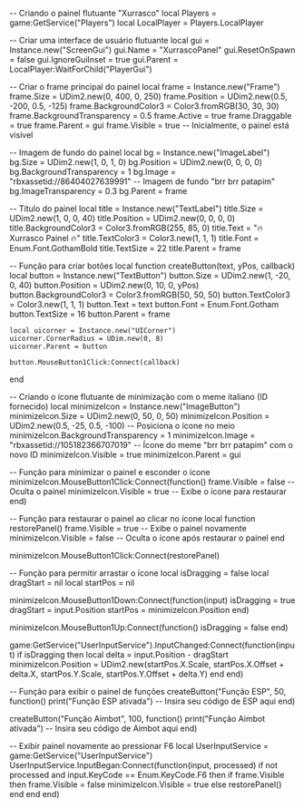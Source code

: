-- Criando o painel flutuante "Xurrasco"
local Players = game:GetService("Players")
local LocalPlayer = Players.LocalPlayer

-- Criar uma interface de usuário flutuante
local gui = Instance.new("ScreenGui")
gui.Name = "XurrascoPanel"
gui.ResetOnSpawn = false
gui.IgnoreGuiInset = true
gui.Parent = LocalPlayer:WaitForChild("PlayerGui")

-- Criar o frame principal do painel
local frame = Instance.new("Frame")
frame.Size = UDim2.new(0, 400, 0, 250)
frame.Position = UDim2.new(0.5, -200, 0.5, -125)
frame.BackgroundColor3 = Color3.fromRGB(30, 30, 30)
frame.BackgroundTransparency = 0.5
frame.Active = true
frame.Draggable = true
frame.Parent = gui
frame.Visible = true  -- Inicialmente, o painel está visível

-- Imagem de fundo do painel
local bg = Instance.new("ImageLabel")
bg.Size = UDim2.new(1, 0, 1, 0)
bg.Position = UDim2.new(0, 0, 0, 0)
bg.BackgroundTransparency = 1
bg.Image = "rbxassetid://86404027639991"  -- Imagem de fundo "brr brr patapim"
bg.ImageTransparency = 0.3
bg.Parent = frame

-- Título do painel
local title = Instance.new("TextLabel")
title.Size = UDim2.new(1, 0, 0, 40)
title.Position = UDim2.new(0, 0, 0, 0)
title.BackgroundColor3 = Color3.fromRGB(255, 85, 0)
title.Text = "🔥 Xurrasco Painel 🔥"
title.TextColor3 = Color3.new(1, 1, 1)
title.Font = Enum.Font.GothamBold
title.TextSize = 22
title.Parent = frame

-- Função para criar botões
local function createButton(text, yPos, callback)
    local button = Instance.new("TextButton")
    button.Size = UDim2.new(1, -20, 0, 40)
    button.Position = UDim2.new(0, 10, 0, yPos)
    button.BackgroundColor3 = Color3.fromRGB(50, 50, 50)
    button.TextColor3 = Color3.new(1, 1, 1)
    button.Text = text
    button.Font = Enum.Font.Gotham
    button.TextSize = 16
    button.Parent = frame

    local uicorner = Instance.new("UICorner")
    uicorner.CornerRadius = UDim.new(0, 8)
    uicorner.Parent = button

    button.MouseButton1Click:Connect(callback)
end

-- Criando o ícone flutuante de minimização com o meme italiano (ID fornecido)
local minimizeIcon = Instance.new("ImageButton")
minimizeIcon.Size = UDim2.new(0, 50, 0, 50)
minimizeIcon.Position = UDim2.new(0.5, -25, 0.5, -100)  -- Posiciona o ícone no meio
minimizeIcon.BackgroundTransparency = 1
minimizeIcon.Image = "rbxassetid://105182366707019"  -- Ícone do meme "brr brr patapim" com o novo ID
minimizeIcon.Visible = true
minimizeIcon.Parent = gui

-- Função para minimizar o painel e esconder o ícone
minimizeIcon.MouseButton1Click:Connect(function()
    frame.Visible = false  -- Oculta o painel
    minimizeIcon.Visible = true  -- Exibe o ícone para restaurar
end)

-- Função para restaurar o painel ao clicar no ícone
local function restorePanel()
    frame.Visible = true  -- Exibe o painel novamente
    minimizeIcon.Visible = false  -- Oculta o ícone após restaurar o painel
end

minimizeIcon.MouseButton1Click:Connect(restorePanel)

-- Função para permitir arrastar o ícone
local isDragging = false
local dragStart = nil
local startPos = nil

minimizeIcon.MouseButton1Down:Connect(function(input)
    isDragging = true
    dragStart = input.Position
    startPos = minimizeIcon.Position
end)

minimizeIcon.MouseButton1Up:Connect(function()
    isDragging = false
end)

game:GetService("UserInputService").InputChanged:Connect(function(input)
    if isDragging then
        local delta = input.Position - dragStart
        minimizeIcon.Position = UDim2.new(startPos.X.Scale, startPos.X.Offset + delta.X, startPos.Y.Scale, startPos.Y.Offset + delta.Y)
    end
end)

-- Função para exibir o painel de funções
createButton("Função ESP", 50, function()
    print("Função ESP ativada")
    -- Insira seu código de ESP aqui
end)

createButton("Função Aimbot", 100, function()
    print("Função Aimbot ativada")
    -- Insira seu código de Aimbot aqui
end)

-- Exibir painel novamente ao pressionar F6
local UserInputService = game:GetService("UserInputService")
UserInputService.InputBegan:Connect(function(input, processed)
    if not processed and input.KeyCode == Enum.KeyCode.F6 then
        if frame.Visible then
            frame.Visible = false
            minimizeIcon.Visible = true
        else
            restorePanel()
        end
    end
end)
